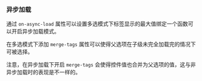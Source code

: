 ### 异步加载

通过 `on-async-load` 属性可以设置多选模式下标签显示的最大值绑定一个函数可以开启异步加载模式。

在多选模式下添加 `merge-tags` 属性可以使得父选项在子级未完全加载完的情况下可被选择。

注意，在异步加载下开启 `merge-tags` 会使得控件值也合并为父选项的值，这与非异步加载时的表现是不一样的。
